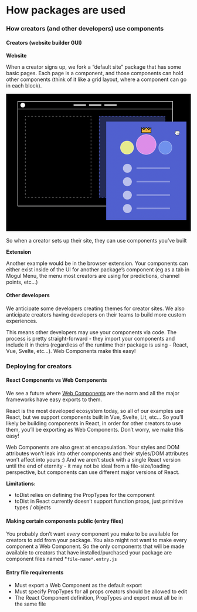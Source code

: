 # How packages are used

### How creators (and other developers) use components

#### Creators (website builder GUI)

**Website**

When a creator signs up, we fork a “default site” package that has some basic pages. Each page is a component, and those components can hold other components (think of it like a grid layout, where a component can go in each block).

![](<../../.gitbook/assets/unknown (8).png>)

So when a creator sets up their site, they can use components you’ve built

**Extension**

Another example would be in the browser extension. Your components can either exist inside of the UI for another package’s component (eg as a tab in Mogul Menu, the menu most creators are using for predictions, channel points, etc…)

#### Other developers

We anticipate some developers creating themes for creator sites. We also anticipate creators having developers on their teams to build more custom experiences.

This means other developers may use your components via code. The process is pretty straight-forward - they import your components and include it in theirs (regardless of the runtime their package is using - React, Vue, Svelte, etc…). Web Components make this easy!

### Deploying for creators

#### React Components vs Web Components

We see a future where [Web Components](https://www.webcomponents.org/introduction) are the norm and all the major frameworks have easy exports to them.

React is the most developed ecosystem today, so all of our examples use React, but we support components built in Vue, Svelte, Lit, etc… So you’ll likely be building components in React, in order for other creators to use them, you’ll be exporting as Web Components. Don’t worry, we make this easy!

Web Components are also great at encapsulation. Your styles and DOM attributes won’t leak into other components and their styles/DOM attributes won’t affect into yours :) And we aren’t stuck with a single React version until the end of eternity - it may not be ideal from a file-size/loading perspective, but components can use different major versions of React.

**Limitations:**

* toDist relies on defining the PropTypes for the component
* toDist in React currently doesn’t support function props, just primitive types / objects

#### Making certain components public (entry files)

You probably don’t want _every_ component you make to be available for creators to add from your package. You also might not want to make every component a Web Component. So the only components that will be made available to creators that have installed/purchased your package are component files named \*`file-name*.entry.js`

#### Entry file requirements

* Must export a Web Component as the default export
* Must specify PropTypes for all props creators should be allowed to edit
* The React Component definition, PropTypes and export must all be in the same file
